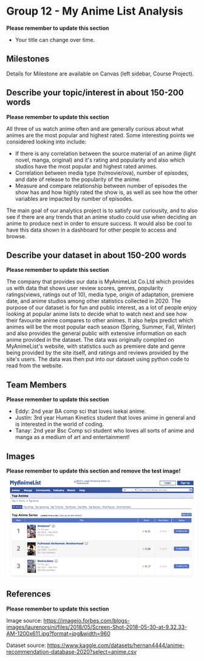 # Group 12 - My Anime List Analysis

**Please remember to update this section**

- Your title can change over time.

## Milestones

Details for Milestone are available on Canvas (left sidebar, Course Project).

## Describe your topic/interest in about 150-200 words

**Please remember to update this section**

All three of us watch anime often and are generally curious about what animes are the most popular and highest rated. Some interesting points we considered looking into include:
 - If there is any correlation between the source material of an anime (light novel, manga, original) and it's rating and popularity and also which studios have the most popular and highest rated animes.
 - Correlation between media type (tv/movie/ova), number of episodes, and date of release to the popularity of the anime.
- Measure and compare relationship between number of episodes the show has and how highly rated the show is, as well as see how the other variables are impacted by number of episodes.

The main goal of our analytics project is to satisfy our curiousity, and to also see if there are any trends that an anime studio could use when deciding an anime to produce next in order to ensure success. It would also be cool to have this data shown in a dashboard for other people to access and browse.
## Describe your dataset in about 150-200 words

**Please remember to update this section**

The company that provides our data is MyAnimeList Co.Ltd which provides us with data that shows user review scores, genres, popularity ratings(views, ratings out of 10), media type, origin of adaptation, premiere date, and anime studios  among other statistics collected in 2020. The purpose of our dataset is for fun and public interest, as a lot of people enjoy looking at popular anime lists to decide what to watch next and see how their favourite anime compares to other animes. It also helps predict which animes will be the most popular each season (Spring, Summer, Fall, Winter) and also provides the general public with extensive information on each anime provided in the dataset. The data was originally compiled on MyAnimeList's website, with statistics such as premiere date and genre being provided by the site itself, and ratings and reviews provided by the site's users. The data was then put into our dataset using python code to read from the website.

## Team Members

**Please remember to update this section**

- Eddy: 2nd year BA comp sci that loves isekai anime.
- Justin: 3rd year Human Kinetics student that loves anime in general and is interested in the world of coding.
- Tanay: 2nd year Bsc Comp sci student who loves all sorts of anime and manga as a medium of art and entertainment!

## Images

**Please remember to update this section and remove the test image!**

![MAL logo](images/MAL.png)

## References

**Please remember to update this section**



Image source: https://imageio.forbes.com/blogs-images/laurenorsini/files/2018/05/Screen-Shot-2018-05-30-at-9.32.33-AM-1200x611.jpg?format=jpg&width=960

Dataset source: https://www.kaggle.com/datasets/hernan4444/anime-recommendation-database-2020?select=anime.csv

